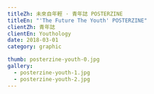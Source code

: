 ```yaml
---
titleZh: 未來自年輕 · 青年誌 POSTERZINE
titleEn: "'The Future The Youth' POSTERZINE"
clientZh: 青年誌
clientEn: Youthology
date: 2018-03-01
category: graphic

thumb: posterzine-youth-0.jpg
gallery:
  - posterzine-youth-1.jpg
  - posterzine-youth-2.jpg
---
```

